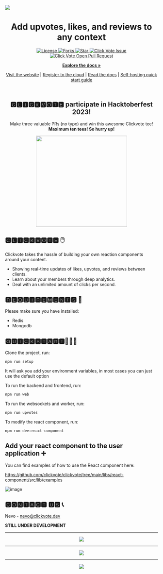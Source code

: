 <a href="https://clickvote.dev" rel="dofollow">
  <img src="https://github.com/clickvote/clickvote/assets/100117126/8a81b669-970d-46b3-b97b-92f71087c391" />
</a>




<h1 align="center">Add upvotes, likes, and reviews to any context</h1>

  <p align="center">
    <a href="https://github.com/clickvote/clickvote/blob/master/LICENSE" target="blank">
      <img src="https://img.shields.io/github/license/clickvote/clickvote?style=for-the-badge&logo=appveyor" alt="License" />
    </a>
    <a href="https://github.com/clickvote/clickvote/fork" target="blank">
      <img src="https://img.shields.io/github/forks/clickvote/clickvote?style=for-the-badge&logo=appveyor" alt="Forks"/>
    </a>
    <a href="https://github.com/clickvote/clickvote/stargazers" target="blank">
    <img src="https://img.shields.io/github/stars/clickvote/clickvote?style=for-the-badge&logo=appveyor" alt="Star"/>
    </a>
    <a href="https://github.com/clickvote/clickvote/issues" target="blank">
      <img src="https://img.shields.io/github/issues/clickvote/clickvote.svg?style=for-the-badge&logo=appveyor" alt="Click Vote Issue"/>
    </a>
    <a href="https://github.com/clickvote/clickvote/pulls" target="blank">
      <img src="https://img.shields.io/github/issues-pr/clickvote/clickvote.svg?style=for-the-badge&logo=appveyor" alt="Click Vote Open Pull Request"/>
    </a>
  </p>

  <p align="center">
    <a href="https://docs.clickvote.dev" rel="dofollow"><strong>Explore the docs »</strong></a>
    <br />
    <p align="center">
      <a href="https://clickvote.dev">Visit the website</a> | 
      <a href="https://app.clickvote.dev">Register to the cloud</a> | 
      <a href="https://docs.clickvote.dev">Read the docs</a> | 
      <a href="https://docs.clickvote.dev/quickstart">Self-hosting quick start guide</a>
    </p>
  </p>

<br />
<h2 align="center">🅲🅻🅸🅲🅺🆅🅾🆃🅴 participate in Hacktoberfest 2023!</h2>
<p align="center">Make three valuable PRs (no typo) and win this awesome Clickvote tee!<br /><strong>Maximum ten tees! So hurry up!</strong></p>

<p align="center">
<img src="https://github.com/clickvote/clickvote/assets/100117126/96058f9a-72ca-4c15-8026-449efcf6b964" align="center" width="300" />
</p>

<h2>🅲🅻🅸🅲🅺🆅🅾🆃🅴 🖱️</h2>

Clickvote takes the hassle of building your own reaction components around your content.

- Showing real-time updates of likes, upvotes, and reviews between clients.
- Learn about your members through deep analytics.
- Deal with an unlimited amount of clicks per second.

<h2>🆁🅴🆀🆄🅸🆁🅴🅼🅴🅽🆃🆂 📝</h2>
Please make sure you have installed:

- Redis
- Mongodb

<h2>🆀🆄🅸🅲🅺🆂🆃🅰🆁🆃🏃‍♂️💡</h2>
Clone the project, run:

```bash
npm run setup
```

It will ask you add your environment variables, in most cases you can just use the default option

To run the backend and frontend, run:
```bash
npm run web
```

To run the websockets and worker, run:
```bash
npm run upvotes
```

To modify the react component, run:
```bash
npm run dev:react-component
```

<h2>Add your react component to the user application ➕</h2>

You can find examples of how to use the React component here:

https://github.com/clickvote/clickvote/tree/main/libs/react-component/src/lib/examples

![image](https://github.com/clickvote/clickvote/assets/100117126/4596c634-4924-4e75-957e-e78aa046980f)


<h2>🅲🅾🅽🆃🅰🅲🆃 🆄🆂 📞</h2>

Nevo - [nevo@clickvote.dev](mailto:nevo@clickvote.dev)

<b>STILL UNDER DEVELOPMENT</b>
<hr />

<p align="center">
  <img src="https://github.com/clickvote/clickvote/assets/100117126/cb42e226-7bfc-4065-a5f0-884157494cb5" />
</p>
<hr />
<p align="center">
  <img src="https://github.com/clickvote/clickvote/assets/100117126/11a0a296-05ac-4529-8fcf-9f666eab0662" />
</p>
<hr />
<p align="center">
  <img src="https://github.com/clickvote/clickvote/assets/100117126/de390e5b-e0b7-4845-a38d-a538ee14c8bd" />
</p>

